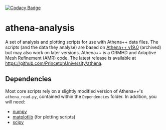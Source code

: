[![Codacy Badge](https://app.codacy.com/project/badge/Grade/fa3ffef347fd481bb44b5a1f6c1042e9)](https://www.codacy.com/gh/paytonrodman/athena-analysis/dashboard?utm_source=github.com&amp;utm_medium=referral&amp;utm_content=paytonrodman/athena-analysis&amp;utm_campaign=Badge_Grade)
# athena-analysis
A set of analysis and plotting scripts for use with Athena++ data files. The scripts (and the data they analyse) are based on [Athena++ v19.0](https://github.com/PrincetonUniversity/athena-public-version/releases/tag/v19.0) (archived) but may also work on later versions. Athena++ is a GRMHD and Adaptive Mesh Refinement (AMR) code. The latest release is available at https://github.com/PrincetonUniversity/athena.

## Dependencies

Most core scripts rely on a slightly modified version of Athena++'s `athena_read.py`, contained within the `Dependencies` folder. In addition, you will need:

  - [numpy](https://numpy.org/)
  - [matplotlib](https://matplotlib.org/) (for plotting scripts)
  - [scipy](https://www.scipy.org/)


